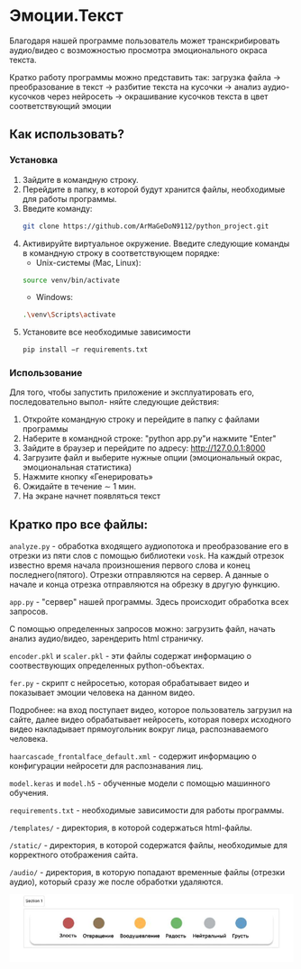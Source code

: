 # Эмоции.Текст

Благодаря нашей программе пользователь может транскрибировать аудио/видео с возможностью просмотра эмоционального окраса текста.

Кратко работу программы можно представить так:
загрузка файла -> преобразование в текст -> разбитие текста на кусочки -> анализ аудио-кусочков через нейросеть -> окрашивание кусочков текста в цвет соответствующий эмоции

## Как использовать?
### Установка
1. Зайдите в командную строку.
2. Перейдите в папку, в которой будут хранится файлы, необходимые для работы программы.
3. Введите команду: 
    ```bash
    git clone https://github.com/ArMaGeDoN9112/python_project.git
    ```
4. Активируйте виртуальное окружение. Введите следующие команды в командную строку в соответствующем порядке:
   - Unix-системы (Mac, Linux):
   ```bash
   source venv/bin/activate
   ```
   - Windows:
    ```bash
   .\venv\Scripts\activate
   ```
5. Установите все необходимые зависимости
    ```bash
   pip install −r requirements.txt
   ```

### Использование

Для того, чтобы запустить приложение и эксплуатировать его, последовательно выпол- няйте следующие действия:
1. Откройте командную строку и перейдите в папку с файлами программы
2. Наберите в командной строке: "python app.py"и нажмите "Enter"
3. Зайдите в браузер и перейдите по адресу: http://127.0.0.1:8000
4. Загрузите файл и выберите нужные опции (эмоциональный окрас, эмоциональная статистика)
5. Нажмите кнопку «Генерировать»
6. Ожидайте в течение ∼ 1 мин.
7. На экране начнет появляться текст

## Кратко про все файлы:

`analyze.py` - обработка входящего аудиопотока и преобразование его в отрезки из пяти слов с помощью библиотеки `vosk`. На каждый отрезок известно время начала произношения первого слова и конец последнего(пятого). Отрезки отправляются на сервер. А данные о начале и конца отрезка отправляются на обрезку в другую функцию.

`app.py` - "сервер" нашей программы. Здесь происходит обработка всех запросов.

С помощью определенных запросов можно: загрузить файл, начать анализ аудио/видео, зарендерить html страничку.

`encoder.pkl` и `scaler.pkl` - эти файлы содержат информацию о соотвествующих определенных python-объектах.

`fer.py` - скрипт с нейросетью, которая обрабатывает видео и показывает эмоции человека на данном видео.

Подробнее: на вход поступает видео, которое пользователь загрузил на сайте, далее видео обрабатывает нейросеть, которая поверх исходного видео накладывает прямоугольник вокруг лица, распознаваемого человека.

`haarcascade_frontalface_default.xml` - содержит информацию о конфигурации нейросети для распознавания лиц.

`model.keras` и `model.h5` - обученные модели с помощью машинного обучения.

`requirements.txt` - необходимые зависимости для работы программы.

`/templates/` - директория, в которой содержаться html-файлы.

`/static/` - директория, в которой содержатся файлы, необходимые для корректного отображения сайта.

`/audio/` - директория, в которую попадают временные файлы (отрезки аудио), который сразу же после обработки удаляются.

![Цветовая схема](цветовая_гамма.jpg)

